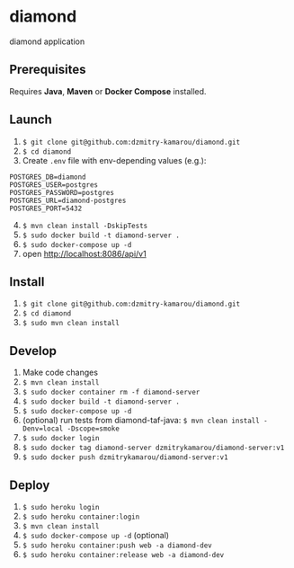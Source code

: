 # diamond
diamond application
## Prerequisites
Requires **Java**, **Maven** or **Docker Compose** installed.
## Launch
1. `$ git clone git@github.com:dzmitry-kamarou/diamond.git`
2. `$ cd diamond`
3. Create `.env` file with env-depending values (e.g.):
```.env
POSTGRES_DB=diamond
POSTGRES_USER=postgres
POSTGRES_PASSWORD=postgres
POSTGRES_URL=diamond-postgres
POSTGRES_PORT=5432
```
4. `$ mvn clean install -DskipTests`
5. `$ sudo docker build -t diamond-server .`
6. `$ sudo docker-compose up -d`
7. open [http://localhost:8086/api/v1](http://localhost:8086/api/v1)
## Install
1. `$ git clone git@github.com:dzmitry-kamarou/diamond.git`
2. `$ cd diamond`
3. `$ sudo mvn clean install`
## Develop
1. Make code changes
2. `$ mvn clean install`
3. `$ sudo docker container rm -f diamond-server`
4. `$ sudo docker build -t diamond-server .`
5. `$ sudo docker-compose up -d`
6. (optional) run tests from diamond-taf-java: `$ mvn clean install -Denv=local -Dscope=smoke`
7. `$ sudo docker login`
8. `$ sudo docker tag diamond-server dzmitrykamarou/diamond-server:v1`
9. `$ sudo docker push dzmitrykamarou/diamond-server:v1`
## Deploy
1. `$ sudo heroku login`
2. `$ sudo heroku container:login`
1. `$ mvn clean install`
4. `$ sudo docker-compose up -d` (optional)
3. `$ sudo heroku container:push web -a diamond-dev`
4. `$ sudo heroku container:release web -a diamond-dev`
